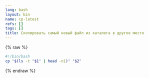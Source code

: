 ```yaml
---
lang: bash
layout: bin
name: cp-latest
refs: []
tags: []
title: Скопировать самый новый файл из каталога в другое место
---
```

{% raw %}
```bash
#!/bin/bash
cp "$(ls -t "$1" | head -n1)" "$2"
```
{% endraw %}